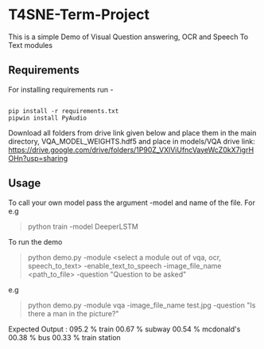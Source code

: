 # T4SNE-Term-Project

This is a simple Demo of Visual Question answering, OCR and Speech To Text modules


## Requirements

For installing requirements run - 
```

pip install -r requirements.txt
pipwin install PyAudio

```
Download all folders from drive link given below and place them in the main directory, VQA_MODEL_WEIGHTS.hdf5 and place in models/VQA 
drive link: https://drive.google.com/drive/folders/1P90Z_VXlViUfncVayeWcZ0kX7igrHOHn?usp=sharing

## Usage
To call your own model pass the argument -model and name of the file. For e.g

> python train -model DeeperLSTM

To run the demo

> python demo.py -module <select a module out of vqa, ocr, speech_to_text> -enable_text_to_speech <set True to get speech output>  -image_file_name <path_to_file> -question "Question to be asked"

e.g 

> python demo.py -module vqa -image_file_name test.jpg -question "Is there a man in the picture?"

Expected Output :
095.2 %  train
00.67 %  subway
00.54 %  mcdonald's
00.38 %  bus
00.33 %  train station
